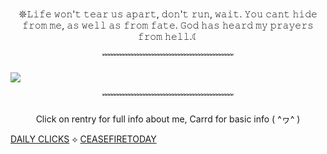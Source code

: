 

<p align="center"> 𖤓𝙻𝚒𝚏𝚎 𝚠𝚘𝚗'𝚝 𝚝𝚎𝚊𝚛 𝚞𝚜 𝚊𝚙𝚊𝚛𝚝, 𝚍𝚘𝚗'𝚝 𝚛𝚞𝚗, 𝚠𝚊𝚒𝚝. 𝚈𝚘𝚞 𝚌𝚊𝚗𝚝 𝚑𝚒𝚍𝚎 𝚏𝚛𝚘𝚖 𝚖𝚎, 𝚊𝚜 𝚠𝚎𝚕𝚕 𝚊𝚜 𝚏𝚛𝚘𝚖 𝚏𝚊𝚝𝚎. 𝙶𝚘𝚍 𝚑𝚊𝚜 𝚑𝚎𝚊𝚛𝚍 𝚖𝚢 𝚙𝚛𝚊𝚢𝚎𝚛𝚜 𝚏𝚛𝚘𝚖 𝚑𝚎𝚕𝚕.☾ </p>

<p align="center"> ﹌﹌﹌﹌﹌﹌﹌﹌﹌﹌﹌﹌﹌﹌﹌


![](https://64.media.tumblr.com/0f96fa9a4e79b79bd93fc4821b7a49c6/d60257d3f29b6dbd-33/s1280x1920/fc4d8c721a22a0fb4fab445f1e58692392fffbf0.pnj)

<p align="center"> ﹌﹌﹌﹌﹌﹌﹌﹌﹌﹌﹌﹌﹌﹌﹌

<p align="center"> Click on rentry for full info about me, Carrd for basic info ( ^ヮ^ )



[DAILY CLICKS](https://arab.org/click-to-help/) ⟡ [CEASEFIRETODAY](https://ceasefiretoday.com)

